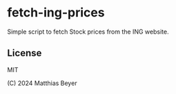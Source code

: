 # fetch-ing-prices

Simple script to fetch Stock prices from the ING website.

## License

MIT

(C) 2024 Matthias Beyer
